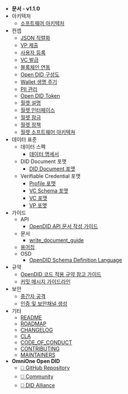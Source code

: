 - **문서 - v1.1.0**
- 아키텍처
  - [소프트웨어 아키텍처](/V1.1.0/docs/architecture/Software%20Architecture_ko.md)
- 컨셉
  - [JSON 직렬화](/V1.1.0/docs/concepts/JSON_serialization_ko.md)
  - [VP 제출](/V1.1.0/docs/concepts/Presentation%20of%20VP_ko.md)
  - [사용자 등록](/V1.1.0/docs/concepts/User%20Registration_ko.md)
  - [VC 발급](/V1.1.0/docs/concepts/VC%20Issuance_ko.md)
  - [블록체인 연동](/V1.1.0/docs/concepts/blockchain_access_ko.md)
  - [Open DID 구성도](/V1.1.0/docs/concepts/components_ko.md)
  - [Wallet 생명 주기](/V1.1.0/docs/concepts/life_cycle_ko.md)
  - [PII 관리](/V1.1.0/docs/concepts/manage_pii_ko.md)
  - [Open DID Token](/V1.1.0/docs/concepts/token_ko.md)
  - [월렛 설명](/V1.1.0/docs/concepts/wallet_ko.md)
  - [월렛 인터페이스](/V1.1.0/docs/concepts/wallet_interface_ko.md)
  - [월렛 잠금](/V1.1.0/docs/concepts/wallet_lock_policy_ko.md)
  - [월렛 정책](/V1.1.0/docs/concepts/wallet_policy_ko.md)
  - [월렛 소프트웨어 아키텍쳐](/V1.1.0/docs/concepts/wallet_sw_architecture_ko.md)
- 데이터 표준
  - 데이터 스펙
    - [데이터 명세서](/V1.1.0/docs/data%20standard/data%20specification/Data%20Specification_ko.md)
  - DID Document 포맷
    - [DID Document 포맷](/V1.1.0/docs/data%20standard/did%20document%20format/DID%20Document%20format_ko.md)
  - Verifiable Credential 포맷
    - [Profile 포맷](/V1.1.0/docs/data%20standard/verifiable%20credential%20format/Profile%20format_ko.md)
    - [VC Schema 포맷](/V1.1.0/docs/data%20standard/verifiable%20credential%20format/VC%20Schema%20format_ko.md)
    - [VC 포맷](/V1.1.0/docs/data%20standard/verifiable%20credential%20format/VC%20format_ko.md)
    - [VP 포맷](/V1.1.0/docs/data%20standard/verifiable%20credential%20format/VP%20format_ko.md)
- 가이드
  - API
    - [OpenDID API 문서 작성 가이드](/V1.1.0/docs/guide/api/API%20Documentation%20Writing%20Guide_ko.md)
  - 문서
    - [write_document_guide](/V1.1.0/docs/guide/docs/write_document_guide.md)
  - [용어집](/V1.1.0/docs/guide/glossary.md)
  - OSD
    - [OpenDID Schema Definition Language](/V1.1.0/docs/guide/osd/OpenDID%20Schema%20Definition%20Language_ko.md)
- 규약
  - [OpenDID 코드 적용 규약 참고 가이드](/V1.1.0/docs/rules/coding_style_ko.md)
  - [커밋 메시지 가이드라인](/V1.1.0/docs/rules/git_code_commit_rule_ko.md)
- 보안
  - [중간자 공격](/V1.1.0/docs/security/MitM_ko.md)
  - [인증 및 보안채널 생성](/V1.1.0/docs/security/authentication_ko.md)
- 기타
  - [README](/V1.1.0/README_ko.md)
  - [ROADMAP](/V1.1.0/ROADMAP.md) 
  - [CHANGELOG](/V1.1.0/CHANGELOG.md)
  - [CLA](/V1.1.0/CLA.md)
  - [CODE_OF_CONDUCT](/V1.1.0/CODE_OF_CONDUCT.md)
  - [CONTRIBUTING](/V1.1.0/CONTRIBUTING.md)
  - [MAINTAINERS](/V1.1.0/MAINTAINERS.md)
- **OmniOne Open DID**
  - [:white_medium_square: GitHub Repository](javascript:window.open('https://github.com/OmniOneID'))
  - [:white_medium_square: Community](javascript:window.open('https://opendid.omnione.net/community'))
  - [:white_medium_square: DID Alliance](javascript:window.open('https://www.didalliance.org'))
